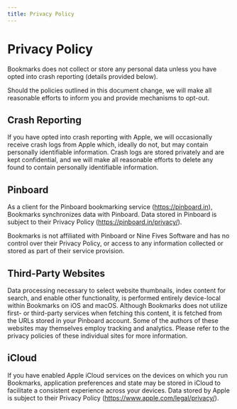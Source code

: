 ```yaml
---
title: Privacy Policy
---
```


# Privacy Policy

Bookmarks does not collect or store any personal data unless you have opted into crash reporting (details provided below).

Should the policies outlined in this document change, we will make all reasonable efforts to inform you and provide mechanisms to opt-out.

## Crash Reporting

If you have opted into crash reporting with Apple, we will occasionally receive crash logs from Apple which, ideally do not, but may contain personally identifiable information. Crash logs are stored privately and are kept confidential, and we will make all reasonable efforts to delete any found to contain personally identifiable information.

## Pinboard

As a client for the Pinboard bookmarking service (https://pinboard.in), Bookmarks synchronizes data with Pinboard. Data stored in Pinboard is subject to their Privacy Policy (https://pinboard.in/privacy/).

Bookmarks is not affiliated with Pinboard or Nine Fives Software and has no control over their Privacy Policy, or access to any information collected or stored as part of their service provision.

## Third-Party Websites

Data processing necessary to select website thumbnails, index content for search, and enable other functionality, is performed entirely device-local within Bookmarks on iOS and macOS. Although Bookmarks does not utilize first- or third-party services when fetching this content, it is fetched from the URLs stored in your Pinboard account. Some of the authors of these websites may themselves employ tracking and analytics. Please refer to the privacy policies of these individual sites for more information.

## iCloud

If you have enabled Apple iCloud services on the devices on which you run Bookmarks, application preferences and state may be stored in iCloud to facilitate a consistent experience across your devices. Data stored by Apple is subject to their Privacy Policy (https://www.apple.com/legal/privacy/).
